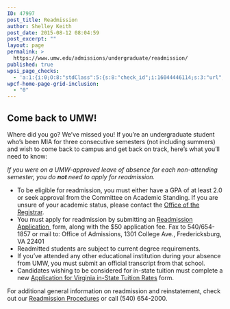 ```yaml
---
ID: 47997
post_title: Readmission
author: Shelley Keith
post_date: 2015-08-12 08:04:59
post_excerpt: ""
layout: page
permalink: >
  https://www.umw.edu/admissions/undergraduate/readmission/
published: true
wpsi_page_checks:
  - 'a:1:{i:0;O:8:"stdClass":5:{s:8:"check_id";i:16044446114;s:3:"url";s:56:"http://www.umw.edu/admissions/undergraduate/readmission/";s:6:"status";s:8:"checking";s:6:"_links";O:8:"stdClass":1:{s:9:"pagecheck";s:65:"https://api.siteimprove.com/v1/sites/448702/pagecheck/16044446114";}s:4:"time";i:1457979390;}}'
wpcf-home-page-grid-inclusion:
  - "0"
---
```

<h2>Come back to UMW!</h2>
Where did you go? We’ve missed you! If you’re an undergraduate student who’s been MIA for three consecutive semesters (not including summers) and wish to come back to campus and get back on track, here’s what you’ll need to know:

<em>If you were on a UMW-approved leave of absence for each non-attending semester, you do <strong>not </strong>need to apply for readmission. </em>
<ul>
 	<li>To be eligible for readmission, you must either have a GPA of at least 2.0 or seek approval from the Committee on Academic Standing. If you are unsure of your academic status, please contact the <a href="http://academics.umw.edu/registrar/">Office of the Registrar</a>.</li>
 	<li>You must apply for readmission by submitting an <a href="http://www.umw.edu/admissions/wp-content/uploads/sites/6/2015/08/Readmission-App-Feb-2017.pdf">Readmission Application </a> form, along with the $50 application fee. Fax to 540/654-1857 or mail to: Office of Admissions, 1301 College Ave., Fredericksburg, VA 22401</li>
 	<li>Readmitted students are subject to current degree requirements.</li>
 	<li>If you’ve attended any other educational institution during your absence from UMW, you must submit an official transcript from that school.</li>
 	<li>Candidates wishing to be considered for in-state tuition must complete a new <a href="http://www.umw.edu/documents/document/application-for-virginia-in-state-tuition-rates-2/">Application for Virginia in-State Tuition Rates</a> form.</li>
</ul>
For additional general information on readmission and reinstatement, check out our <a href="http://publications.umw.edu/academicproceduresdirectory/readmission-procedures/">Readmission Procedures</a> or call (540) 654-2000.